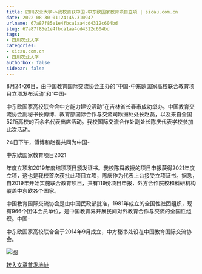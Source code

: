 ```yaml
---
title: 四川农业大学->我校首获中国-中东欧国家教育项目立项 | sicau.com.cn
date: 2022-08-30 01:24:45.310947
urlname: 67a87f85e1e4fbca1aa4cd4312c604bd
slug: 67a87f85e1e4fbca1aa4cd4312c604bd
tags: 
- 四川农业大学
categories:
- sicau.com.cn
- 四川农业大学
authorbox: false
sidebar: false
---
```

8月24-26日，由中国教育国际交流协会主办的“中国-中东欧国家高校联合教育项目立项发布活动”和“中国-

中东欧国家高校联合会中方能力建设活动”在吉林省长春市成功举办。中国教育交流协会副秘书长傅博、教育部国际合作与交流司欧洲处处长赵磊，以及来自全国52所高校的百余名代表出席活动。我校国际交流合作处副处长陈庆代表学校参加此次活动。

24日下午，傅博和赵磊共同为中国-

中东欧国家教育项目2021
<!--more-->
年度立项和2019年度结项项目颁发证书。我校陈舜教授的项目申报获得2021年度立项，这也是我校首次获批此项目立项，陈庆作为代表上台接受立项证书。据悉，自2019年开始实施联合教育项目，共有119份项目申报，外方合作院校和科研机构覆盖中东欧各个国家。

中国教育国际交流协会是由中国民政部批准，1981年成立的全国性社团组织，现有966个团体会员单位，是中国教育界开展民间对外教育合作与交流的全国性组织。中国-

中东欧国家高校联合会于2014年9月成立，中方秘书处设在中国教育国际交流协会。

![图](https://news.sicau.edu.cn/__local/5/E8/0F/63CCDF92578EFBF769A98E95896_484F41C8_1B675.jpeg)

[转入文章首发地址](https://news.sicau.edu.cn/info/1078/69243.htm)